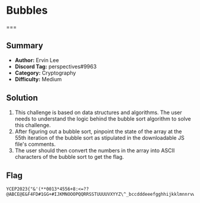 # Bubbles
===

## Summary
* **Author:** Ervin Lee
* **Discord Tag:** perspectives#9963
* **Category:** Cryptography
* **Difficulty:** Medium

## Solution
1. This challenge is based on data structures and algorithms. The user needs to understand the logic behind the bubble sort algorithm to solve this challenge.
2. After figuring out a bubble sort, pinpoint the state of the array at the 55th iteration of the bubble sort as stipulated in the downloadable JS file's comments.
3. The user should then convert the numbers in the array into ASCII characters of the bubble sort to get the flag.

## Flag
```
YCEP2023{"&'(**0013*4556+8:<=??@ABCE@E&F4FD#1GG+#IJKMNOOOPQQRRSSTUUUUVXYYZ\^_bccdddeeefgghhijkklmnnrvwxyzzzzz}
```